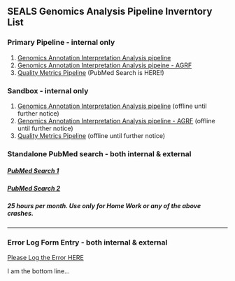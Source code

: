 ## SEALS Genomics Analysis Pipeline Inverntory List


### Primary Pipeline - internal only

1. [Genomics Annotation Interpretation Analysis pipeline](http://192.168.106.132:3838/myapp/)
2. [Genomics Annotation Interpretation Analysis pipeine - AGRF](http://192.168.106.132:3838/myapp_agrf/)
3. [Quality Metrics Pipeline](http://192.168.106.199:3838/qc/) (PubMed Search is HERE!)

### Sandbox - internal only

1. [Genomics Annotation Interpretation Analysis pipeline](http://192.168.106.143:3838/myapp/) (offline until further notice)
2. [Genomics Annotation Interpretation Analysis pipeline - AGRF](http://192.168.106.143:3838/myapp_agrf/) (offline until further notice)
3. [Quality Metrics Pipeline](http://192.168.106.201:3838/qc/) (offline until further notice)

### Standalone PubMed search - both internal & external

##### [PubMed Search 1](https://zhucius.shinyapps.io/pubmed/) 
##### [PubMed Search 2](https://zhucius.shinyapps.io/pubmed_parallel/)
##### 25 hours per month. Use only for Home Work or any of the above crashes. 

----------------------------------------------------------------------------------------------------------------------------
### Error Log Form Entry - both internal & external

[Please Log the Error HERE](https://forms.gle/1QHq86jYwpFt8qqY8)


I am the bottom line... 
